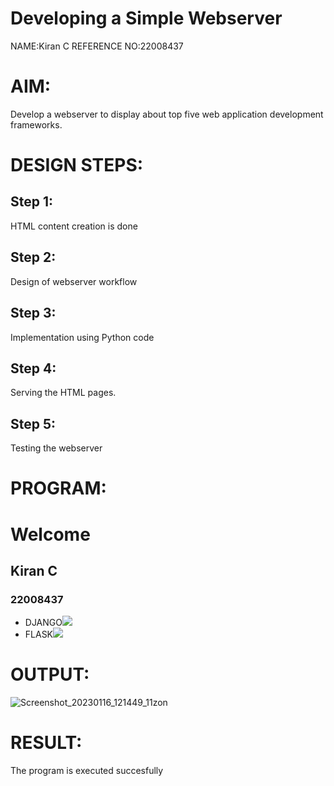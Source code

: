 # Developing a Simple Webserver
NAME:Kiran C REFERENCE NO:22008437


# AIM:

Develop a webserver to display about top five web application development frameworks.

# DESIGN STEPS:

## Step 1:

HTML content creation is done

## Step 2:

Design of webserver workflow

## Step 3:

Implementation using Python code

## Step 4:

Serving the HTML pages.

## Step 5:

Testing the webserver

# PROGRAM:
<html>
<head>
</head>
<body>
<h1>Welcome</h1>
<h2>Kiran C</h2>
<h3>22008437</h3>
<ul>
<li>DJANGO<img src =
"https://static.djangoproject.com/img/logos/django-logo-negative.1d528e2cb5fb.png"></li>
<li>FLASK<img src =
"https://codersera.com/blog/wp-content/uploads/2019/06/flask-python.png"></li>
</ul>
</body>
</html>



# OUTPUT:
![Screenshot_20230116_121449_11zon](https://user-images.githubusercontent.com/118668751/212614899-8cf07235-51bf-4e1a-9888-037ca2cce085.jpg)


# RESULT:

The program is executed succesfully
